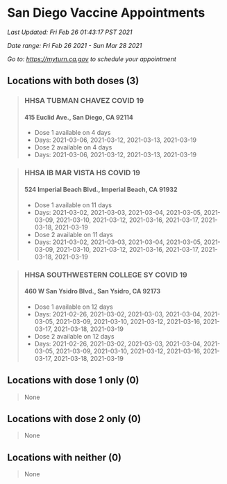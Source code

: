 # San Diego Vaccine Appointments
*Last Updated: Fri Feb 26 01:43:17 PST 2021*

*Date range: Fri Feb 26 2021 - Sun Mar 28 2021*

*Go to: <https://myturn.ca.gov> to schedule your appointment*


## Locations with both doses (3)

>### HHSA TUBMAN CHAVEZ COVID 19
>#### 415 Euclid Ave., San Diego, CA 92114
>- Dose 1 available on 4 days
>  - Days: 2021-03-06, 2021-03-12, 2021-03-13, 2021-03-19
>- Dose 2 available on 4 days
>  - Days: 2021-03-06, 2021-03-12, 2021-03-13, 2021-03-19

>### HHSA IB MAR VISTA HS COVID 19
>#### 524 Imperial Beach Blvd., Imperial Beach, CA 91932
>- Dose 1 available on 11 days
>  - Days: 2021-03-02, 2021-03-03, 2021-03-04, 2021-03-05, 2021-03-09, 2021-03-10, 2021-03-12, 2021-03-16, 2021-03-17, 2021-03-18, 2021-03-19
>- Dose 2 available on 11 days
>  - Days: 2021-03-02, 2021-03-03, 2021-03-04, 2021-03-05, 2021-03-09, 2021-03-10, 2021-03-12, 2021-03-16, 2021-03-17, 2021-03-18, 2021-03-19

>### HHSA SOUTHWESTERN COLLEGE SY COVID 19
>#### 460 W San Ysidro Blvd., San Ysidro, CA 92173
>- Dose 1 available on 12 days
>  - Days: 2021-02-26, 2021-03-02, 2021-03-03, 2021-03-04, 2021-03-05, 2021-03-09, 2021-03-10, 2021-03-12, 2021-03-16, 2021-03-17, 2021-03-18, 2021-03-19
>- Dose 2 available on 12 days
>  - Days: 2021-02-26, 2021-03-02, 2021-03-03, 2021-03-04, 2021-03-05, 2021-03-09, 2021-03-10, 2021-03-12, 2021-03-16, 2021-03-17, 2021-03-18, 2021-03-19

## Locations with dose 1 only (0)

>None

## Locations with dose 2 only (0)

>None

## Locations with neither (0)

>None

